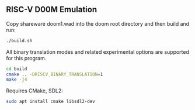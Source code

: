 ## RISC-V D00M Emulation

Copy shareware doom1.wad into the doom root directory and then build and run:

```sh
./build.sh
```

All binary translation modes and related experimental options are supported for this program.

```sh
cd build
cmake .. -DRISCV_BINARY_TRANSLATION=1
make -j4
```


Requires CMake, SDL2:

```sh
sudo apt install cmake libsdl2-dev
```
